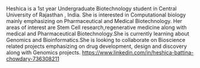 Heshica is a 1st year Undergraduate Biotechnology student in Central University of Rajasthan , India. She is interested in Computational biology mainly emphasizing on Pharmaceutical and Medical Biotechnology. Her areas of interest are Stem Cell research,regenerative medicine along with medical and Pharmaceutical Biotechnology.She is currently learning about Genomics and Bioinformatics.She is looking to collaborate on Bioscience related projects emphasizing on drug development, design and discovery along with Genomics projects. https://www.linkedin.com/in/heshica-battina-chowdary-736308211
<!---
Heshica/Heshica is a ✨ special ✨ repository because its `README.md` (this file) appears on your GitHub profile.
You can click the Preview link to take a look at your changes.
--->
